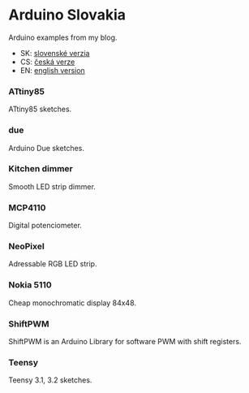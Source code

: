 # Arduino Slovakia
Arduino examples from my blog.
- SK: [slovenské verzia](https://www.arduinoslovakia.eu)
- CS: [česká verze](https://www.arduinoslovakia.eu?lang=cs)
- EN: [english version](https://www.arduinoslovakia.eu?lang=en)

### ATtiny85
ATtiny85 sketches.

### due
Arduino Due sketches.

### Kitchen dimmer
Smooth LED strip dimmer.

### MCP4110
Digital potenciometer.

### NeoPixel
Adressable RGB LED strip.

### Nokia 5110
Cheap monochromatic display 84x48.

### ShiftPWM
ShiftPWM is an Arduino Library for software PWM with shift registers.

### Teensy
Teensy 3.1, 3.2 sketches.
